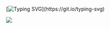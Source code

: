 [![Typing SVG](http://readme-typing-svg.herokuapp.com?font=Comfortaa&weight=500&pause=1000&color=51B0F7&background=52FF6E00&vCenter=true&random=false&width=435&separator=%3C&lines=Welcome+to+my+github!+I'm+falcone.%3CHow+was+it+today%3F%3Cconsole.log(%22vamos!!%22);)](https://git.io/typing-svg)

![](https://github-readme-stats.vercel.app/api/top-langs/?username=xuoneyuan&theme=dark&layout=compact)
